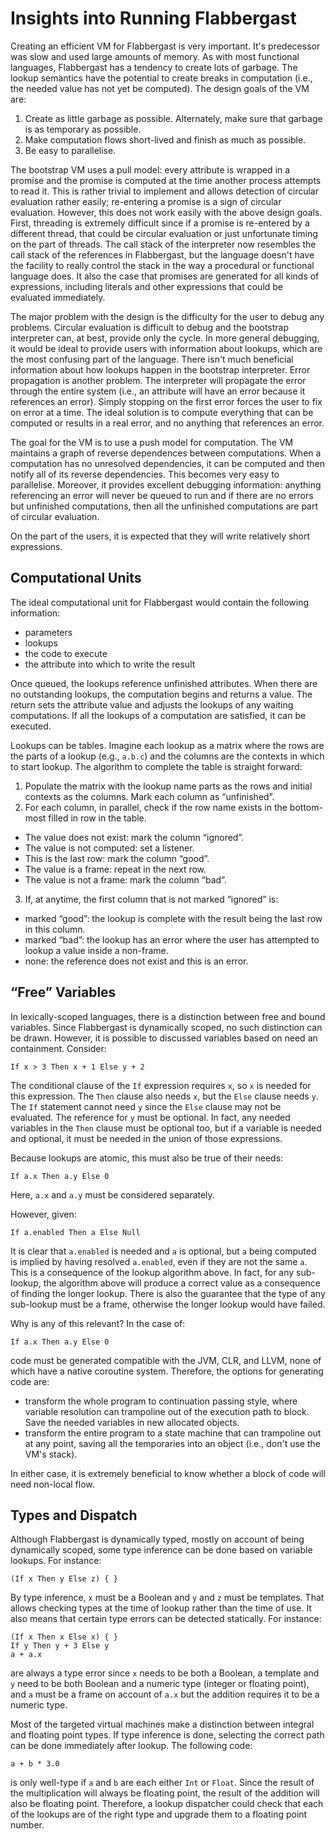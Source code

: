 # Insights into Running Flabbergast

Creating an efficient VM for Flabbergast is very important. It's predecessor was slow and used large amounts of memory. As with most functional languages, Flabbergast has a tendency to create lots of garbage. The lookup semantics have the potential to create breaks in computation (i.e., the needed value has not yet be computed). The design goals of the VM are:

1. Create as little garbage as possible. Alternately, make sure that garbage is as temporary as possible.
2. Make computation flows short-lived and finish as much as possible.
3. Be easy to parallelise.

The bootstrap VM uses a pull model: every attribute is wrapped in a promise and the promise is computed at the time another process attempts to read it. This is rather trivial to implement and allows detection of circular evaluation rather easily; re-entering a promise is a sign of circular evaluation. However, this does not work easily with the above design goals. First, threading is extremely difficult since if a promise is re-entered by a different thread, that could be circular evaluation or just unfortunate timing on the part of threads. The call stack of the interpreter now resembles the call stack of the references in Flabbergast, but the language doesn't have the facility to really control the stack in the way a procedural or functional language does. It also the case that promises are generated for all kinds of expressions, including literals and other expressions that could be evaluated immediately.

The major problem with the design is the difficulty for the user to debug any problems. Circular evaluation is difficult to debug and the bootstrap interpreter can, at best, provide only the cycle. In more general debugging, it would be ideal to provide users with information about lookups, which are the most confusing part of the language. There isn't much beneficial information about how lookups happen in the bootstrap interpreter. Error propagation is another problem. The interpreter will propagate the error through the entire system (i.e., an attribute will have an error because it references an error). Simply stopping on the first error forces the user to fix on error at a time. The ideal solution is to compute everything that can be computed or results in a real error, and no anything that references an error.

The goal for the VM is to use a push model for computation. The VM maintains a graph of reverse dependences between computations. When a computation has no unresolved dependencies, it can be computed and then notify all of its reverse dependencies. This becomes very easy to parallelise. Moreover, it provides excellent debugging information: anything referencing an error will never be queued to run and if there are no errors but unfinished computations, then all the unfinished computations are part of circular evaluation.

On the part of the users, it is expected that they will write relatively short expressions.

## Computational Units
The ideal computational unit for Flabbergast would contain the following information:

- parameters
- lookups
- the code to execute
- the attribute into which to write the result

Once queued, the lookups reference unfinished attributes. When there are no outstanding lookups, the computation begins and returns a value. The return sets the attribute value and adjusts the lookups of any waiting computations. If all the lookups of a computation are satisfied, it can be executed.

Lookups can be tables. Imagine each lookup as a matrix where the rows are the parts of a lookup (e.g., `a.b.c`) and the columns are the contexts in which to start lookup. The algorithm to complete the table is straight forward:

1. Populate the matrix with the lookup name parts as the rows and initial contexts as the columns. Mark each column as “unfinished”.
2. For each column, in parallel, check if the row name exists in the bottom-most filled in row in the table.
  - The value does not exist: mark the column “ignored”.
  - The value is not computed: set a listener.
  - This is the last row: mark the column “good”.
  - The value is a frame: repeat in the next row.
  - The value is not a frame: mark the column “bad”.
3. If, at anytime, the first column that is not marked “ignored” is:
  - marked “good”: the lookup is complete with the result being the last row in this column.
  - marked “bad”: the lookup has an error where the user has attempted to lookup a value inside a non-frame.
  - none: the reference does not exist and this is an error.

## “Free” Variables
In lexically-scoped languages, there is a distinction between free and bound variables. Since Flabbergast is dynamically scoped, no such distinction can be drawn. However, it is possible to discussed variables based on need an containment. Consider:

    If x > 3 Then x + 1 Else y + 2

The conditional clause of the `If` expression requires `x`, so `x` is needed for this expression. The `Then` clause also needs `x`, but the `Else` clause needs `y`. The `If` statement cannot need `y` since the `Else` clause may not be evaluated. The reference for `y` must be optional. In fact, any needed variables in the `Then` clause must be optional too, but if a variable is needed and optional, it must be needed in the union of those expressions.

Because lookups are atomic, this must also be true of their needs:

    If a.x Then a.y Else 0

Here, `a.x` and `a.y` must be considered separately.

However, given:

    If a.enabled Then a Else Null

It is clear that `a.enabled` is needed and `a` is optional, but `a` being computed is implied by having resolved `a.enabled`, even if they are not the same `a`. This is a consequence of the lookup algorithm above. In fact, for any sub-lookup, the algorithm above will produce a correct value as a consequence of finding the longer lookup. There is also the guarantee that the type of any sub-lookup must be a frame, otherwise the longer lookup would have failed.

Why is any of this relevant? In the case of:

    If a.x Then a.y Else 0

code must be generated compatible with the JVM, CLR, and LLVM, none of which have a native coroutine system. Therefore, the options for generating code are:

  - transform the whole program to continuation passing style, where variable resolution can trampoline out of the execution path to block. Save the needed variables in new allocated objects.
  - transform the entire program to a state machine that can trampoline out at any point, saving all the temporaries into an object (i.e., don't use the VM's stack).

In either case, it is extremely beneficial to know whether a block of code will need non-local flow.

## Types and Dispatch
Although Flabbergast is dynamically typed, mostly on account of being dynamically scoped, some type inference can be done based on variable lookups. For instance:

    (If x Then y Else z) { }

By type inference, `x` must be a Boolean and `y` and `z` must be templates. That allows checking types at the time of lookup rather than the time of use. It also means that certain type errors can be detected statically. For instance:

    (If x Then x Else x) { }
    If y Then y + 3 Else y
    a + a.x

are always a type error since `x` needs to be both a Boolean, a template and `y` need to be both Boolean and a numeric type (integer or floating point), and `a` must be a frame on account of `a.x` but the addition requires it to be a numeric type.

Most of the targeted virtual machines make a distinction between integral and floating point types. If type inference is done, selecting the correct path can be done immediately after lookup. The following code:

    a + b * 3.0

is only well-type if `a` and `b` are each either `Int` or `Float`. Since the result of the multiplication will always be floating point, the result of the addition will also be floating point. Therefore, a lookup dispatcher could check that each of the lookups are of the right type and upgrade them to a floating point number.


